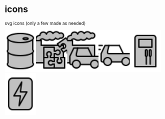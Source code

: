 # icons
svg icons (only a few made as needed)

<img src="./icon-barrel.svg" alt="barrel" width="100"/><img src="./icon-component-production.svg" alt="component production" width="100"/><img src="./icon-car-production.svg" alt="car production" width="100"/><img src="./icon-car-moving.svg" alt="car moving" width="100"/><img src="./icon-pump.svg" alt="pump" width="100"/><img src="./icon-battery.svg" alt="battery" width="100"/>
